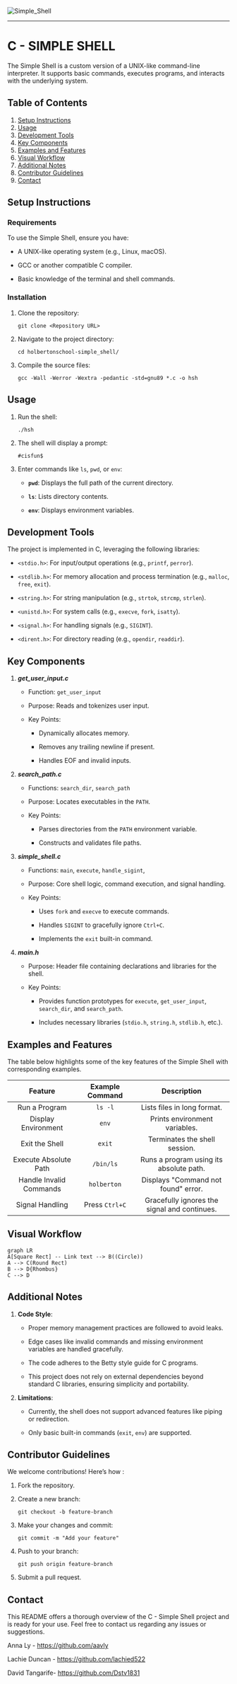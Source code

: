 
![Simple_Shell](https://github.com/user-attachments/assets/4a0a3253-80f0-432d-90e6-c0b515b40dee)

___


# C - SIMPLE SHELL
The Simple Shell is a custom version of a UNIX-like command-line interpreter. It supports basic commands, executes programs, and interacts with the underlying system.


## Table of Contents

1. [Setup Instructions](#setup-instructions)
2. [Usage](#usage)
3. [Development Tools](#development-tools)
4. [Key Components](#key-components)
5. [Examples and Features](#examples-and-features)
6. [Visual Workflow](#visual-workflow)
7. [Additional Notes](#additional-notes)
8. [Contributor Guidelines](#contributor-guidelines)
9. [Contact](#contact)

## Setup Instructions

### Requirements

To use the Simple Shell, ensure you have:

-   A UNIX-like operating system (e.g., Linux, macOS).

-   GCC or another compatible C compiler.

-   Basic knowledge of the terminal and shell commands.

### Installation

1.  Clone the repository:
    ```
    git clone <Repository URL> 
    ```
2.  Navigate to the project directory:
    ```
    cd holbertonschool-simple_shell/
    ```
3.  Compile the source files:
    ```
    gcc -Wall -Werror -Wextra -pedantic -std=gnu89 *.c -o hsh
    ```
	
## Usage

1.  Run the shell:
    ```
    ./hsh
    ```
2.  The shell will display a prompt:
    ```
    #cisfun$
    ```
3.  Enter commands like `ls`, `pwd`, or `env`:
           
    -   **`pwd`**: Displays the full path of the current directory.
     
    -   **`ls`**: Lists directory contents.
    
    -   **`env`**: Displays environment variables.

## Development Tools

The project is implemented in C, leveraging the following libraries:

- `<stdio.h>`: For input/output operations (e.g., `printf`, `perror`).

- `<stdlib.h>`: For memory allocation and process termination (e.g., `malloc`, `free`, `exit`).

- `<string.h>`: For string manipulation (e.g., `strtok`, `strcmp`, `strlen`).

- `<unistd.h>`: For system calls (e.g., `execve`, `fork`, `isatty`).

- `<signal.h>`: For handling signals (e.g., `SIGINT`).

- `<dirent.h>`: For directory reading (e.g., `opendir`, `readdir`).

## Key Components


1.  ***get_user_input.c*** 
    
    -   Function: `get_user_input`
        
    -   Purpose: Reads and tokenizes user input.
        
    -   Key Points:
        
      	- Dynamically allocates memory.
            
        - Removes any trailing newline if present.
     
        - Handles EOF and invalid inputs.
            
2.  ***search_path.c*** 
    
    -   Functions: `search_dir`, `search_path`
        
    -   Purpose: Locates executables in the `PATH`.
        
    -   Key Points:
        
      	- Parses directories from the `PATH` environment variable.
            
        - Constructs and validates file paths.
            
3.  ***simple_shell.c*** 
    
    -   Functions: `main`, `execute`, `handle_sigint`, 
        
    -   Purpose: Core shell logic, command execution, and signal handling.
        
    -   Key Points:
        
        - Uses `fork` and `execve` to execute commands.
            
        - Handles `SIGINT` to gracefully ignore `Ctrl+C`.
        
        - Implements the `exit` built-in command.
 
 4. ***main.h***
    
    -   Purpose: Header file containing declarations and libraries for the shell.
        
    -   Key Points:
        
        - Provides function prototypes for `execute`, `get_user_input`, `search_dir`, and `search_path`.
            
        - Includes necessary libraries (`stdio.h`, `string.h`, `stdlib.h`, etc.).
        
       
## Examples and Features

The table below highlights some of the key features of the Simple Shell with corresponding examples.

|       **Feature**       | **Example Command** |                **Description**               | 
|:-----------------------:|:-------------------:|:--------------------------------------------:|
|      Run a Program      |       `ls -l`       |          Lists files in long format.         |  
|   Display Environment   |        `env`        |         Prints environment variables.        |   
|      Exit the Shell     |        `exit`       |         Terminates the shell session.        |   
|  Execute Absolute Path  |      `/bin/ls`      |    Runs a program using its absolute path.   |   
| Handle Invalid Commands |     `holberton`     |      Displays "Command not found" error.     |   
|     Signal Handling     |    Press `Ctrl+C`   | Gracefully ignores the signal and continues. | 

## Visual Workflow

```mermaid
graph LR
A[Square Rect] -- Link text --> B((Circle))
A --> C(Round Rect)
B --> D{Rhombus}
C --> D
```

## Additional Notes

1.  **Code Style**:
           
    -   Proper memory management practices are followed to avoid leaks.
        
    -   Edge cases like invalid commands and missing environment variables are handled gracefully.
    
    -   The code adheres to the Betty style guide for C programs.
    
    -   This project does not rely on external dependencies beyond standard C libraries, ensuring simplicity and portability.
        
4.  **Limitations**:
    
    -   Currently, the shell does not support advanced features like piping or redirection.
        
    -   Only basic built-in commands (`exit`, `env`) are supported.


## Contributor Guidelines

We welcome contributions! Here’s how :

1.  Fork the repository.
    
2.  Create a new branch:
    ```
    git checkout -b feature-branch
    ```
3.  Make your changes and commit:
    ```
    git commit -m "Add your feature"
    ```
4.  Push to your branch:
    ```
    git push origin feature-branch
    ```
5.  Submit a pull request.

## Contact

This README offers a thorough overview of the C - Simple Shell project and is ready for your use. Feel free to contact us regarding any issues or suggestions.

Anna Ly - https://github.com/aavly 

Lachie Duncan - https://github.com/lachied522

David Tangarife- https://github.com/Dstv1831
